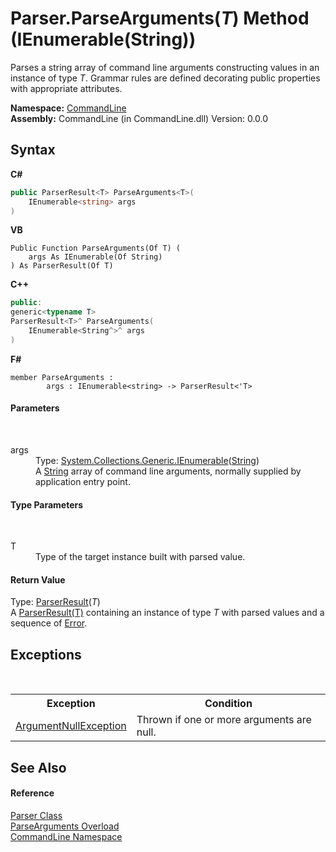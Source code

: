 # Parser.ParseArguments(*T*) Method (IEnumerable(String))
 

Parses a string array of command line arguments constructing values in an instance of type *T*. Grammar rules are defined decorating public properties with appropriate attributes.

**Namespace:**&nbsp;<a href="N_CommandLine">CommandLine</a><br />**Assembly:**&nbsp;CommandLine (in CommandLine.dll) Version: 0.0.0

## Syntax

**C#**<br />
``` C#
public ParserResult<T> ParseArguments<T>(
	IEnumerable<string> args
)

```

**VB**<br />
``` VB
Public Function ParseArguments(Of T) ( 
	args As IEnumerable(Of String)
) As ParserResult(Of T)
```

**C++**<br />
``` C++
public:
generic<typename T>
ParserResult<T>^ ParseArguments(
	IEnumerable<String^>^ args
)
```

**F#**<br />
``` F#
member ParseArguments : 
        args : IEnumerable<string> -> ParserResult<'T> 

```


#### Parameters
&nbsp;<dl><dt>args</dt><dd>Type: <a href="https://docs.microsoft.com/dotnet/api/system.collections.generic.ienumerable-1" target="_blank">System.Collections.Generic.IEnumerable</a>(<a href="https://docs.microsoft.com/dotnet/api/system.string" target="_blank">String</a>)<br />A <a href="https://docs.microsoft.com/dotnet/api/system.string" target="_blank">String</a> array of command line arguments, normally supplied by application entry point.</dd></dl>

#### Type Parameters
&nbsp;<dl><dt>T</dt><dd>Type of the target instance built with parsed value.</dd></dl>

#### Return Value
Type: <a href="T_CommandLine_ParserResult_1">ParserResult</a>(*T*)<br />A <a href="T_CommandLine_ParserResult_1">ParserResult(T)</a> containing an instance of type *T* with parsed values and a sequence of <a href="T_CommandLine_Error">Error</a>.

## Exceptions
&nbsp;<table><tr><th>Exception</th><th>Condition</th></tr><tr><td><a href="https://docs.microsoft.com/dotnet/api/system.argumentnullexception" target="_blank">ArgumentNullException</a></td><td>Thrown if one or more arguments are null.</td></tr></table>

## See Also


#### Reference
<a href="T_CommandLine_Parser">Parser Class</a><br /><a href="Overload_CommandLine_Parser_ParseArguments">ParseArguments Overload</a><br /><a href="N_CommandLine">CommandLine Namespace</a><br />